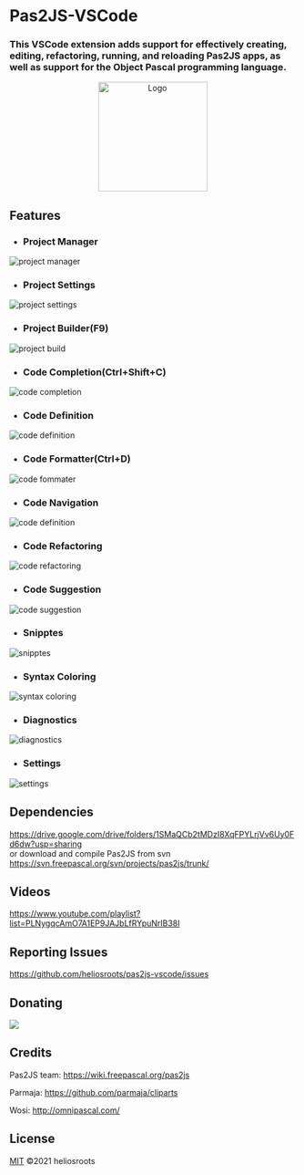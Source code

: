 # Pas2JS-VSCode

### This **VSCode** extension adds support for effectively creating, editing, refactoring, running, and reloading **Pas2JS** apps, as well as support for the **Object Pascal** programming language.

<p align="center"> 
  <a title="Learn more about Pascal" href="https://github.com/heliosroots/pas2js-vscode">
    <img src="https://raw.githubusercontent.com/heliosroots/pas2js-vscode/main/images/icon.png" alt="Logo" height=192px width="192px" /></a>
</p>

## Features
* ### Project Manager
![project manager](https://raw.githubusercontent.com/heliosroots/pas2js-vscode/main/images/help/projectmanager.gif) 

* ### Project Settings
![project settings](https://raw.githubusercontent.com/heliosroots/pas2js-vscode/main/images/help/projectsettings.png) 

* ### Project Builder(F9)  
![project build](https://raw.githubusercontent.com/heliosroots/pas2js-vscode/main/images/help/projectbuild.gif) 

* ### Code Completion(Ctrl+Shift+C)  
![code completion](https://raw.githubusercontent.com/heliosroots/pas2js-vscode/main/images/help/codecompletion.gif) 

* ### Code Definition 
![code definition](https://raw.githubusercontent.com/heliosroots/pas2js-vscode/main/images/help/codedefinition.gif) 

* ### Code Formatter(Ctrl+D)
![code fommater](https://raw.githubusercontent.com/heliosroots/pas2js-vscode/main/images/help/codeformatter.gif) 

* ### Code Navigation
![code definition](https://raw.githubusercontent.com/heliosroots/pas2js-vscode/main/images/help/codedefinition.gif) 

* ### Code Refactoring
![code refactoring](https://raw.githubusercontent.com/heliosroots/pas2js-vscode/main/images/help/coderefactoring.gif) 

* ### Code Suggestion 
![code suggestion](https://raw.githubusercontent.com/heliosroots/pas2js-vscode/main/images/help/codesuggestion.gif) 

* ### Snipptes
![snipptes](https://raw.githubusercontent.com/heliosroots/pas2js-vscode/main/images/help/snipptes.png)  

* ### Syntax Coloring 
![syntax coloring](https://raw.githubusercontent.com/heliosroots/pas2js-vscode/main/images/help/syntaxcoloring.png)  

* ### Diagnostics
![diagnostics](https://raw.githubusercontent.com/heliosroots/pas2js-vscode/main/images/help/diagnostics.png)  

* ### Settings
![settings](https://raw.githubusercontent.com/heliosroots/pas2js-vscode/main/images/help/settings.png) 

## Dependencies 
https://drive.google.com/drive/folders/1SMaQCb2tMDzI8XqFPYLrjVv6Uy0Fd6dw?usp=sharing
<br> 
or download and compile Pas2JS from svn 
https://svn.freepascal.org/svn/projects/pas2js/trunk/

## Videos
https://www.youtube.com/playlist?list=PLNygqcAmO7A1EP9JAJbLfRYpuNrIB38I

## Reporting Issues
https://github.com/heliosroots/pas2js-vscode/issues

## Donating

<div> 
  <a title="Paypal" href="https://www.paypal.com/donate?business=VCWLMY6L2ER7A&currency_code=USD">
     <img src="https://www.paypalobjects.com/en_US/i/btn/btn_donate_SM.gif"/>
  </a>
</div>  

## Credits 
Pas2JS team: https://wiki.freepascal.org/pas2js

Parmaja: https://github.com/parmaja/cliparts 

Wosi: http://omnipascal.com/

## License

[MIT](LICENSE) &copy;2021 heliosroots
